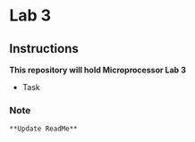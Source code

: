 # Lab 3
## Instructions
**This repository will hold Microprocessor Lab 3**
* Task
### Note
	**Update ReadMe**
